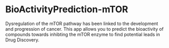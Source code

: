 # BioActivityPrediction-mTOR
Dysregulation of the mTOR pathway has been linked to the development and progression of cancer. This app allows you to predict the bioactivity of compounds towards inhibting the mTOR enzyme to find potential leads in Drug Discovery.
